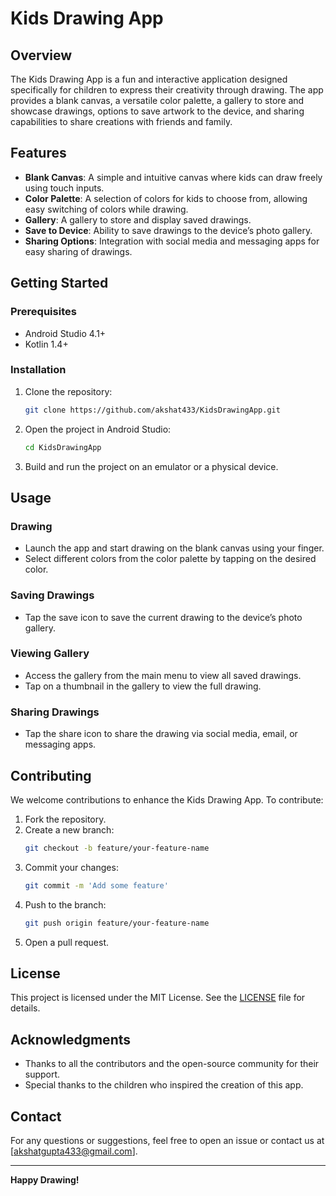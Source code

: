# Kids Drawing App

## Overview
The Kids Drawing App is a fun and interactive application designed specifically for children to express their creativity through drawing. The app provides a blank canvas, a versatile color palette, a gallery to store and showcase drawings, options to save artwork to the device, and sharing capabilities to share creations with friends and family.

## Features
- **Blank Canvas**: A simple and intuitive canvas where kids can draw freely using touch inputs.
- **Color Palette**: A selection of colors for kids to choose from, allowing easy switching of colors while drawing.
- **Gallery**: A gallery to store and display saved drawings.
- **Save to Device**: Ability to save drawings to the device’s photo gallery.
- **Sharing Options**: Integration with social media and messaging apps for easy sharing of drawings.

## Getting Started

### Prerequisites
- Android Studio 4.1+
- Kotlin 1.4+

### Installation

1. Clone the repository:
    ```sh
    git clone https://github.com/akshat433/KidsDrawingApp.git
    ```
2. Open the project in Android Studio:
    ```sh
    cd KidsDrawingApp
    ```
3. Build and run the project on an emulator or a physical device.

## Usage

### Drawing
- Launch the app and start drawing on the blank canvas using your finger.
- Select different colors from the color palette by tapping on the desired color.

### Saving Drawings
- Tap the save icon to save the current drawing to the device’s photo gallery.

### Viewing Gallery
- Access the gallery from the main menu to view all saved drawings.
- Tap on a thumbnail in the gallery to view the full drawing.

### Sharing Drawings
- Tap the share icon to share the drawing via social media, email, or messaging apps.

## Contributing
We welcome contributions to enhance the Kids Drawing App. To contribute:
1. Fork the repository.
2. Create a new branch:
    ```sh
    git checkout -b feature/your-feature-name
    ```
3. Commit your changes:
    ```sh
    git commit -m 'Add some feature'
    ```
4. Push to the branch:
    ```sh
    git push origin feature/your-feature-name
    ```
5. Open a pull request.

## License
This project is licensed under the MIT License. See the [LICENSE](LICENSE) file for details.

## Acknowledgments
- Thanks to all the contributors and the open-source community for their support.
- Special thanks to the children who inspired the creation of this app.

## Contact
For any questions or suggestions, feel free to open an issue or contact us at [akshatgupta433@gmail.com].

---

**Happy Drawing!**
